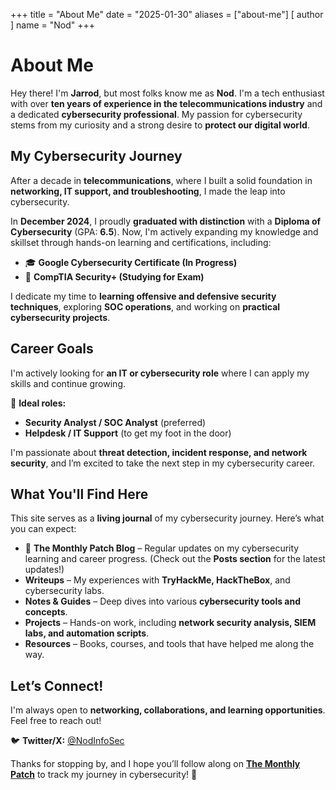 +++
title = "About Me"
date = "2025-01-30"
aliases = ["about-me"]
[ author ]
  name = "Nod"
+++

# **About Me**

Hey there! I'm **Jarrod**, but most folks know me as **Nod**. I'm a tech enthusiast with over **ten years of experience in the telecommunications industry** and a dedicated **cybersecurity professional**. My passion for cybersecurity stems from my curiosity and a strong desire to **protect our digital world**.  

## **My Cybersecurity Journey**  

After a decade in **telecommunications**, where I built a solid foundation in **networking, IT support, and troubleshooting**, I made the leap into cybersecurity.  

In **December 2024**, I proudly **graduated with distinction** with a **Diploma of Cybersecurity** (GPA: **6.5**). Now, I'm actively expanding my knowledge and skillset through hands-on learning and certifications, including:  

- 🎓 **Google Cybersecurity Certificate (In Progress)**  
- 🔐 **CompTIA Security+ (Studying for Exam)**  

I dedicate my time to **learning offensive and defensive security techniques**, exploring **SOC operations**, and working on **practical cybersecurity projects**.  

## **Career Goals**  

I'm actively looking for **an IT or cybersecurity role** where I can apply my skills and continue growing.  

💼 **Ideal roles:**  
- **Security Analyst / SOC Analyst** (preferred)  
- **Helpdesk / IT Support** (to get my foot in the door)  

I'm passionate about **threat detection, incident response, and network security**, and I’m excited to take the next step in my cybersecurity career.  

## **What You'll Find Here**  

This site serves as a **living journal** of my cybersecurity journey. Here’s what you can expect:  

- 📝 **The Monthly Patch Blog** – Regular updates on my cybersecurity learning and career progress. (Check out the **Posts section** for the latest updates!)  
- **Writeups** – My experiences with **TryHackMe, HackTheBox**, and cybersecurity labs.  
- **Notes & Guides** – Deep dives into various **cybersecurity tools and concepts**.  
- **Projects** – Hands-on work, including **network security analysis, SIEM labs, and automation scripts**.  
- **Resources** – Books, courses, and tools that have helped me along the way.  

## **Let’s Connect!**  

I'm always open to **networking, collaborations, and learning opportunities**. Feel free to reach out!  

🐦 **Twitter/X:** [@NodInfoSec](https://twitter.com/NodInfoSec) 

Thanks for stopping by, and I hope you’ll follow along on [**The Monthly Patch**](https://nodonline.xyz/tags/the-monthly-patch/) to track my journey in cybersecurity! 🚀 